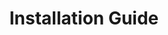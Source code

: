 ---
title: Installation Guide
description: About how install Shio CMS.
docurl: installation-guide/
product: shio
---
